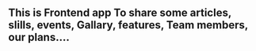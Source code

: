 ## This is Frontend app To share some articles, slills, events, Gallary, features,  Team members, our plans....


